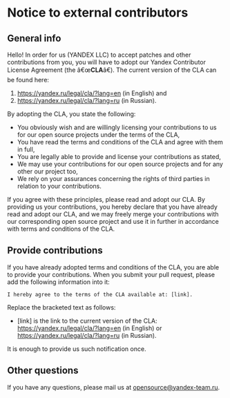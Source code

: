 # Notice to external contributors

## General info

Hello! In order for us (YANDEX LLC) to accept patches and other contributions from you, you will have to adopt our Yandex Contributor License Agreement (the â€œ**CLA**â€). The current version of the CLA can be found here:

1. https://yandex.ru/legal/cla/?lang=en (in English) and
2. https://yandex.ru/legal/cla/?lang=ru (in Russian).

By adopting the CLA, you state the following:

-   You obviously wish and are willingly licensing your contributions to us for our open source projects under the terms of the CLA,
-   You have read the terms and conditions of the CLA and agree with them in full,
-   You are legally able to provide and license your contributions as stated,
-   We may use your contributions for our open source projects and for any other our project too,
-   We rely on your assurances concerning the rights of third parties in relation to your contributions.

If you agree with these principles, please read and adopt our CLA. By providing us your contributions, you hereby declare that you have already read and adopt our CLA, and we may freely merge your contributions with our corresponding open source project and use it in further in accordance with terms and conditions of the CLA.

## Provide contributions

If you have already adopted terms and conditions of the CLA, you are able to provide your contributions. When you submit your pull request, please add the following information into it:

```
I hereby agree to the terms of the CLA available at: [link].
```

Replace the bracketed text as follows:

-   [link] is the link to the current version of the CLA: https://yandex.ru/legal/cla/?lang=en (in English) or https://yandex.ru/legal/cla/?lang=ru (in Russian).

It is enough to provide us such notification once.

## Other questions

If you have any questions, please mail us at opensource@yandex-team.ru.
